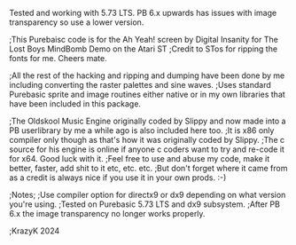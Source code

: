 Tested and working with 5.73 LTS. PB 6.x upwards has issues with image transparency so use a lower version.

;This Purebaisc code is for the Ah Yeah! screen by Digital Insanity for The Lost Boys MindBomb Demo on the Atari ST
;Credit to STos for ripping the fonts for me.  Cheers mate.

;All the rest of the hacking and ripping and dumping have been done by me including converting the raster palettes and sine waves.
;Uses standard Purebasic sprite and image routines either native or in my own libraries that have been included in this package.

;The Oldskool Music Engine originally coded by Slippy and now made into a PB userlibrary by me a while ago is also included here too. 
;It is x86 only compiler only though as that's how it was originally coded by Slippy.
;The c source for his engine is online if anyone c coders want to try and re-code it for x64.  Good luck with it.
;Feel free to use and abuse my code, make it better, faster, add shit to it etc, etc. etc. 
;But don't forget where it came from as a credit is always nice if you use it in your own prods. :-)

;Notes;
;Use compiler option for directx9 or dx9 depending on what version you're using.
;Tested on Purebasic 5.73 LTS and dx9 subsystem.
;After PB 6.x the image transparency no longer works properly.

;KrazyK 2024

